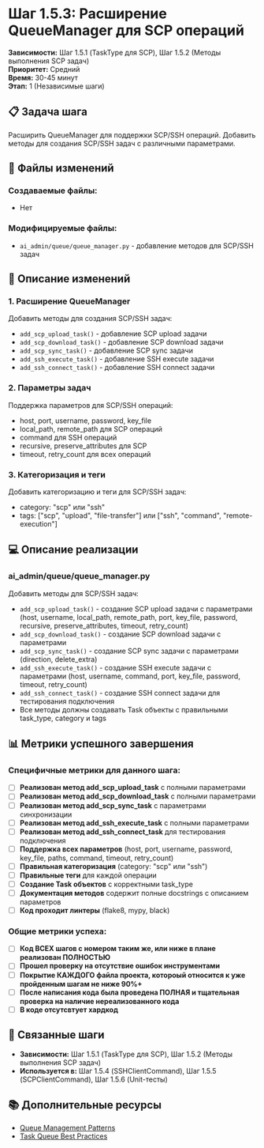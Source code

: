 # Шаг 1.5.3: Расширение QueueManager для SCP операций

**Зависимости:** Шаг 1.5.1 (TaskType для SCP), Шаг 1.5.2 (Методы выполнения SCP задач)  
**Приоритет:** Средний  
**Время:** 30-45 минут  
**Этап:** 1 (Независимые шаги)

## 📋 Задача шага

Расширить QueueManager для поддержки SCP/SSH операций. Добавить методы для создания SCP/SSH задач с различными параметрами.

## 📁 Файлы изменений

### Создаваемые файлы:
- Нет

### Модифицируемые файлы:
- `ai_admin/queue/queue_manager.py` - добавление методов для SCP/SSH задач

## 🔧 Описание изменений

### 1. Расширение QueueManager
Добавить методы для создания SCP/SSH задач:
- `add_scp_upload_task()` - добавление SCP upload задачи
- `add_scp_download_task()` - добавление SCP download задачи
- `add_scp_sync_task()` - добавление SCP sync задачи
- `add_ssh_execute_task()` - добавление SSH execute задачи
- `add_ssh_connect_task()` - добавление SSH connect задачи

### 2. Параметры задач
Поддержка параметров для SCP/SSH операций:
- host, port, username, password, key_file
- local_path, remote_path для SCP операций
- command для SSH операций
- recursive, preserve_attributes для SCP
- timeout, retry_count для всех операций

### 3. Категоризация и теги
Добавить категоризацию и теги для SCP/SSH задач:
- category: "scp" или "ssh"
- tags: ["scp", "upload", "file-transfer"] или ["ssh", "command", "remote-execution"]

## 💻 Описание реализации

### ai_admin/queue/queue_manager.py
Добавить методы для SCP/SSH задач:
- `add_scp_upload_task()` - создание SCP upload задачи с параметрами (host, username, local_path, remote_path, port, key_file, password, recursive, preserve_attributes, timeout, retry_count)
- `add_scp_download_task()` - создание SCP download задачи с параметрами
- `add_scp_sync_task()` - создание SCP sync задачи с параметрами (direction, delete_extra)
- `add_ssh_execute_task()` - создание SSH execute задачи с параметрами (host, username, command, port, key_file, password, timeout, retry_count)
- `add_ssh_connect_task()` - создание SSH connect задачи для тестирования подключения
- Все методы должны создавать Task объекты с правильными task_type, category и tags

## 📊 Метрики успешного завершения

### Специфичные метрики для данного шага:
- [ ] **Реализован метод add_scp_upload_task** с полными параметрами
- [ ] **Реализован метод add_scp_download_task** с полными параметрами
- [ ] **Реализован метод add_scp_sync_task** с параметрами синхронизации
- [ ] **Реализован метод add_ssh_execute_task** с полными параметрами
- [ ] **Реализован метод add_ssh_connect_task** для тестирования подключения
- [ ] **Поддержка всех параметров** (host, port, username, password, key_file, paths, command, timeout, retry_count)
- [ ] **Правильная категоризация** (category: "scp" или "ssh")
- [ ] **Правильные теги** для каждой операции
- [ ] **Создание Task объектов** с корректными task_type
- [ ] **Документация методов** содержит полные docstrings с описанием параметров
- [ ] **Код проходит линтеры** (flake8, mypy, black)

### Общие метрики успеха:
- [ ] **Код ВСЕХ шагов с номером таким же, или ниже в плане реализован ПОЛНОСТЬЮ**
- [ ] **Прошел проверку на отсутствие ошибок инструментами**
- [ ] **Покрытие КАЖДОГО файла проекта, котороый относится к уже пройденным шагам не ниже 90%+**
- [ ] **После написания кода была проведена ПОЛНАЯ и тщательная проверка на наличие нереализованного кода**
- [ ] **В коде отсутсвтует хардкод**

## 🔗 Связанные шаги

- **Зависимости:** Шаг 1.5.1 (TaskType для SCP), Шаг 1.5.2 (Методы выполнения SCP задач)
- **Используется в:** Шаг 1.5.4 (SSHClientCommand), Шаг 1.5.5 (SCPClientCommand), Шаг 1.5.6 (Unit-тесты)

## 📚 Дополнительные ресурсы

- [Queue Management Patterns](https://docs.python.org/3/library/queue.html)
- [Task Queue Best Practices](https://docs.celeryproject.org/en/stable/userguide/tasks.html)
